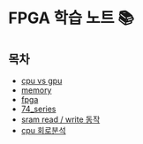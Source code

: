 # FPGA 학습 노트 📚

## 목차

- [cpu vs gpu](./cpu_gpu.md) <br />
- [memory](./memory.md) <br />
- [fpga](./fpga.md) <br />
- [74_series](./cpu_gpu.md) <br />
- [sram read / write 동작](./sram동작예시.md) <br />
- [cpu 회로분석](./cpu회로.md) <br />

